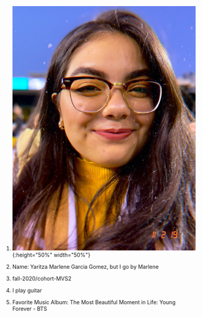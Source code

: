 1) ![](IMG_0571.JPG){:height="50%" width="50%"}

2) Name: Yaritza Marlene Garcia Gomez, but I go by Marlene

3) fall-2020/cohort-MVS2

4) I play guitar

5) Favorite Music Album: The Most Beautiful Moment in Life: Young Forever - BTS
